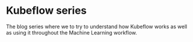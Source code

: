 # Kubeflow series

The blog series where we to try to understand how Kubeflow works as well as using it throughout the Machine Learning workflow.

